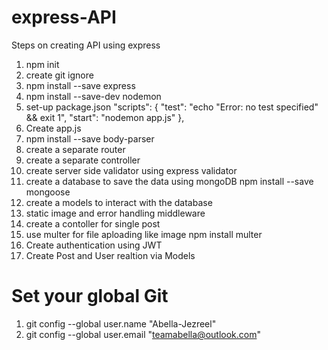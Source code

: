 # express-API

Steps on creating API using express

1. npm init
2. create git ignore
3. npm install --save express
4. npm install --save-dev nodemon
5. set-up package.json
   "scripts": {
   "test": "echo \"Error: no test specified\" && exit 1",
   "start": "nodemon app.js"
   },
5. Create app.js
6. npm install --save body-parser
7. create a separate router
8. create a separate controller
9. create server side validator using express validator
10. create a database to save the data using mongoDB npm install --save mongoose
11. create a models to interact with the database
12. static image and error handling middleware
13. create a contoller for single post
14. use multer for file aploading like image npm install multer
15. Create authentication using JWT 
16. Create Post and User realtion via Models

# Set your global Git

1. git config --global user.name "Abella-Jezreel"
2. git config --global user.email "teamabella@outlook.com"
